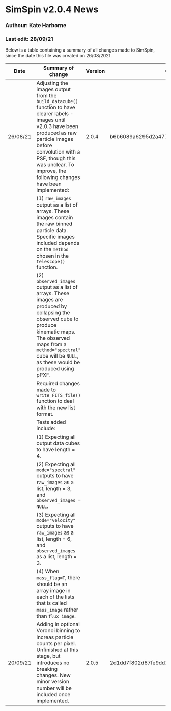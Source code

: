 # SimSpin v2.0.4 News
### Authour: Kate Harborne
### Last edit: 28/09/21

Below is a table containing a summary of all changes made to SimSpin, since the date this file was created on 26/08/2021. 

| Date     	| Summary of change                                                                                                                                                                                                                                                          	| Version 	| Commit                                   	|
|----------	|----------------------------------------------------------------------------------------------------------------------------------------------------------------------------------------------------------------------------------------------------------------------------	|---------	|------------------------------------------	|
| 26/08/21 	| Adjusting the images output from the `build_datacube()` function to have clearer labels -  images until v2.0.3 have been produced as raw particle images before convolution with a PSF,  though this was unclear. To improve, the following changes have been implemented: 	| 2.0.4   	| b6b6089a6295d2a47794be100e04494261e79476 	|
|          	| (1) `raw_images` output as a list of arrays. These images contain the raw binned particle data.  Specific images included depends on the `method` chosen in the `telescope()` function.                                                                                    	|         	|                                          	|
|          	| (2) `observed_images` output as a list of arrays. These images are produced by collapsing the  observed cube to produce kinematic maps. The observed maps from a `method="spectral"` cube  will be `NULL`, as these would be produced using pPXF.                          	|         	|                                          	|
|          	| Required changes made to `write_FITS_file()` function to deal with the new list format.                                                                                                                                                                                    	|         	|                                          	|
|          	| Tests added include:                                                                                                                                                                                                                                                       	|         	|                                          	|
|          	| (1) Expecting all output data cubes to have length = 4.                                                                                                                                                                                                                    	|         	|                                          	|
|          	| (2) Expecting all `mode="spectral"` outputs to have `raw_images` as a list, length = 3, and `observed_images = NULL`.                                                                                                                                                      	|         	|                                          	|
|          	| (3) Expecting all `mode="velocity"` outputs to have `raw_images` as a list, length = 6, and `observed_images` as a list, length = 3.                                                                                                                                       	|         	|                                          	|
|          	| (4) When `mass_flag=T`, there should be an array image in each of the lists that is called `mass_image` rather than `flux_image`.                                                                                                                                          	|         	|                                          	|
| 20/09/21 	| Adding in optional Voronoi binning to increas particle counts per pixel. Unfinished at this stage, but introduces no breaking changes. New minor version number will be included once implemented.                                                                         	| 2.0.5   	| 2d1dd7f802d67fe9dd286888923f3ac1f9ea5889 	|
